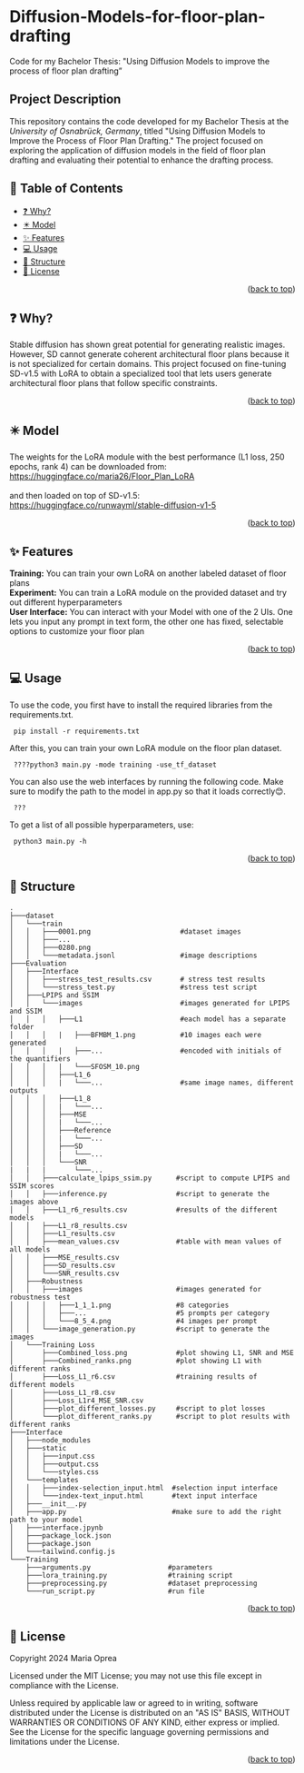 # Diffusion-Models-for-floor-plan-drafting
Code for my Bachelor Thesis: "Using Diffusion Models to improve the process of floor plan drafting”
## Project Description

This repository contains the code developed for my Bachelor Thesis at the *University of Osnabrück, Germany*, titled "Using Diffusion Models to Improve the Process of Floor Plan Drafting." The project focused on exploring the application of diffusion models in the field of floor plan drafting and evaluating their potential to enhance the drafting process.

## 📖 Table of Contents
  - [❓ Why?](#-why)
  - [✴️ Model](#model)
  - [✨ Features](#-features)
  - [💻 Usage](#-usage)
  - [💾 Structure](#-structure)
  - [📎 License](#-license)
  <p align="right">(<a href="#top">back to top</a>)</p>

## ❓ Why?
Stable diffusion has shown great potential for generating realistic images. However, SD cannot generate coherent architectural floor plans because it is not specialized for certain domains. This project focused on fine-tuning SD-v1.5 with LoRA to obtain a specialized tool that lets users generate architectural floor plans that follow specific constraints.
<br/>
<p align="right">(<a href="#top">back to top</a>)</p>

## ✴️ Model <a name="model"></a>
The weights for the LoRA module with the best performance (L1 loss, 250 epochs, rank 4) can be downloaded from: https://huggingface.co/maria26/Floor_Plan_LoRA <br/> 
<br/> 
and then loaded on top of SD-v1.5: https://huggingface.co/runwayml/stable-diffusion-v1-5<br/> 
<p align="right">(<a href="#top">back to top</a>)</p>

## ✨ Features
**Training:** You can train your own LoRA on another labeled dataset of floor plans <br/>
**Experiment:** You can train a LoRA module on the provided dataset and try out different hyperparameters <br/>
**User Interface:** You can interact with your Model with one of the 2 UIs. One lets you input any prompt in text form, the other one has fixed, selectable options to customize your floor plan
<br/>
<p align="right">(<a href="#top">back to top</a>)</p>

## 💻 Usage
To use the code, you first have to install the required libraries from the requirements.txt.
 ```
  pip install -r requirements.txt
  ```
After this, you can train your own LoRA module on the floor plan dataset.
 ```
  ????python3 main.py -mode training -use_tf_dataset
  ```
You can also use the web interfaces by running the following code. Make sure to modify the path to the model in app.py so that it loads correctly😊.
 ```
  ???
  ```
To get a list of all possible hyperparameters, use:
 ```
  python3 main.py -h
```
<p align="right">(<a href="#top">back to top</a>)</p>

## 💾 Structure
<!-- Project Structure -->

    .
    ├───dataset
    │   └───train
    │   │   ├───0001.png                      #dataset images
    │   │   ├───...
    │   │   ├───0280.png
    │   │   └───metadata.jsonl                #image descriptions
    ├───Evaluation
    │   ├───Interface
    │   │   ├───stress_test_results.csv       # stress test results
    │   │   └───stress_test.py                #stress test script
    │   ├───LPIPS and SSIM
    │   │   └───images                        #images generated for LPIPS and SSIM
    │   │   │   ├───L1                        #each model has a separate folder
    │   │   │   |   ├───BFMBM_1.png           #10 images each were generated
    │   │   │   |   ├───...                   #encoded with initials of the quantifiers
    │   │   │   |   └───SFOSM_10.png
    │   │   │   ├───L1_6
    │   │   │   |   └───...                   #same image names, different outputs
    │   │   │   ├───L1_8
    │   │   │   |   └───...
    │   │   │   ├───MSE
    │   │   │   |   └───...
    │   │   │   ├───Reference
    │   │   │   |   └───...
    │   │   │   ├───SD
    │   │   │   |   └───...
    │   │   │   └───SNR
    |   |   |       └───...
    │   │   ├───calculate_lpips_ssim.py      #script to compute LPIPS and SSIM scores
    │   │   ├───inference.py                 #script to generate the images above     
    │   │   ├───L1_r6_results.csv            #results of the different models
    │   │   ├───L1_r8_results.csv
    │   │   ├───L1_results.csv
    │   │   ├───mean_values.csv              #table with mean values of all models
    │   │   ├───MSE_results.csv
    │   │   ├───SD_results.csv
    │   │   └───SNR_results.csv
    │   ├───Robustness
    │   │   ├───images                       #images generated for robustness test
    │   │   │   ├───1_1_1.png                #8 categories
    │   │   │   ├───...                      #5 prompts per category
    │   │   │   └───8_5_4.png                #4 images per prompt  
    │   │   └───image_generation.py          #script to generate the images
    │   └───Training Loss
    │       ├───Combined_loss.png            #plot showing L1, SNR and MSE
    │       ├───Combined_ranks.png           #plot showing L1 with different ranks
    │       ├───Loss_L1_r6.csv               #training results of different models
    │       ├───Loss_L1_r8.csv
    │       ├───Loss_L1r4_MSE_SNR.csv
    │       ├───plot_different_losses.py     #script to plot losses
    │       └───plot_different_ranks.py      #script to plot results with different ranks
    ├───Interface
    │   ├───node_modules
    │   ├───static
    │   │   ├───input.css
    │   │   ├───output.css
    │   │   └───styles.css
    │   └───templates
    │   │   ├───index-selection_input.html  #selection input interface
    │   │   └───index-text_input.html       #text input interface
    │   ├───__init__.py
    │   ├───app.py                          #make sure to add the right path to your model
    │   ├───interface.jpynb
    │   ├───package_lock.json
    │   ├───package.json
    │   └───tailwind.config.js
    └───Training
        ├───arguments.py                   #parameters
        ├───lora_training.py               #training script
        ├───preprocessing.py               #dataset preprocessing
        └───run_script.py                  #run file
<p align="right">(<a href="#top">back to top</a>)</p>



## 📎 License
Copyright 2024 Maria Oprea

Licensed under the MIT License;
you may not use this file except in compliance with the License.

Unless required by applicable law or agreed to in writing, software
distributed under the License is distributed on an "AS IS" BASIS,
WITHOUT WARRANTIES OR CONDITIONS OF ANY KIND, either express or implied.
See the License for the specific language governing permissions and
limitations under the License.<br/>
<p align="right">(<a href="#top">back to top</a>)</p>
